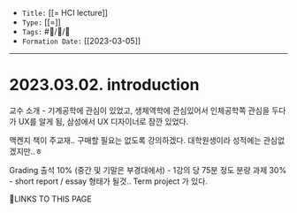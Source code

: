 -   `Title:` [[= HCI lecture]]
-   `Type:` [[=]]
-   `Tags:` #🧠️/📝️/🌱️ 
-   `Formation Date:` [[2023-03-05]]
---

# 2023.03.02. introduction

교수 소개 - 기계공학에 관심이 있었고, 생체역학에 관심있어서 인체공학쪽 관심을 두다가  UX를 알게 됨, 삼성에서 UX 디자이너로 잠깐 있었다.

맥켄지 책이 주교재.. 구매할 필요는 없도록 강의하겠다.
대학원생이라 성적에는 관심없겠지만..ㅎ

Grading
	출석 10% (중간 및 기말은 부경대에서) - 	1강의 당 75분 정도 분량
	과제 30% - short report / essay 형태가 될것.. Term project 가 있다.



🔗LINKS TO THIS PAGE